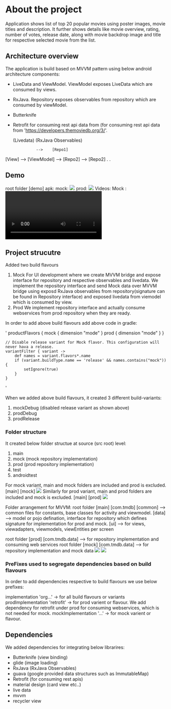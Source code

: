 # About the project
Application shows list of top 20 popular movies using poster images, movie titles and description. It further shows details like movie overview, rating, number of votes, release date, along with movie backdrop image and title for respective selected movie from the list.

## Architecture overview
The application is build based on MVVM pattern using below android architecture components:

- LiveData and ViewModel. ViewModel exposes LiveData which are consumed by views.
- RxJava. Repository exposes observables from repository which are consumed by viewModel.
- Butterknife
- Retrofit for consuming rest api data from (for consuming rest api data from 'https://developers.themoviedb.org/3/'.


    
    (Livedata)     (RxJava Observables)

 	  		    -->    [Repo1]
[View]  -->   [ViewModel]   -->    [Repo2]
			    -->    [Repo2] 
				      .
				      .

## Demo

root folder [demo]
apk:
	mock: <img src="apk/app-mock-debug.apk">
	prod: <img src="apk/app-prod-debug.apk">
Videos:
	Mock : <video src="videos/mock.mp4">
 	Prod : <video src="videos/prod.mp4">
Images: 
	home screen: <img src="images/home.png">
	details screen: <img src="images/details.png">

## Project strucutre
Added two build flavours
1. Mock
For UI development where we create MVVM bridge and expose interface for repository and respective observables and livedata. 
We implement the repository interface and send Mock data over MVVM bridge using exposd RxJava observables from repository(signature can be found in Repository interface) and exposed livedata from viemodel which is consumed by view.
2. Prod
We implement repository interface and actually consume webservices from prod repository when they are ready.

In order to add above build flavours add above code in gradle:

'
productFlavors {
        mock {
            dimension "mode"
        }
        prod {
            dimension "mode"
        }
    }

    // Disable release variant for Mock flavor. This configuration will never hava a release.
    variantFilter { variant ->
        def names = variant.flavors*.name
        if (variant.buildType.name == 'release' && names.contains("mock")) {
            setIgnore(true)
        }
    }
'

When we added above build flavours, it created 3 different build-variants:
1. mockDebug (disabled release variant as shown above)
2. prodDebug
3. prodRelease

### Folder structure
It created below folder structue at source (src root) level:

1. main
2. mock (mock repository implementation)
3. prod (prod repository implementation)
4. test
5. androidtest

For mock variant, main and mock folders are included and prod is excluded. 
	[main]
	[mock]
<img src="images/MockFolderStructure.png">
Similarly for prod variant, main and prod folders are included and mock is excluded.
	[main]
	[prod]
<img src="images/ProdFolderStructure.png">

Folder arrangement for MVVM:
root folder [main]
		[com.tmdb]
			[common]   --> common files for constants, base classes for activity and viewmodel.
			[data]     --> model or pojo defination, interface for repository which defines signature for implementation for prod and mock.
                 	[ui]       --> for views, viewadapters, viewmodels, viewEntities per screen
				
root folder [prod]
		[com.tmdb.data] --> for repository implementation and consuming web services
root folder [mock]
		[com.tmdb.data] --> for repository implementation and mock data
<img src="images/MockFolderStructure.png">
<img src="images/ProdFolderStructure.png">

### PreFixes used to segregate dependencies based on build flavours
In order to add dependencies respective to build flavours we use below prefixes:

implementation 'org...' -> for all build flavours or variants
prodImplementation 'retrofit' -> for prod varient or flavour. We add dependency for retrofit under prod for consuming webservices, which is not needed for mock.
mockImplementation '...' -> for mock varient or flavour.


## Dependencies

We added dependencies for integrating below librarires:

- Butterknife (view binding)
- glide (image loading)
- RxJava (RxJava Observables)
- guava (google provided data structures such as ImmutableMap)
- Retrofit (for consuming rest apis)
- material design (card view etc..)
- live data
- mvvm
- recycler view




